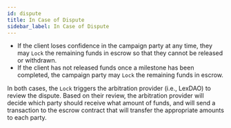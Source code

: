 ```yaml
---
id: dispute
title: In Case of Dispute
sidebar_label: In Case of Dispute
---
```


-   If the client loses confidence in the campaign party at any time, they may `Lock` the remaining funds in escrow so that they cannot be released or withdrawn.
-   If the client has not released funds once a milestone has been completed, the campaign party may `Lock` the remaining funds in escrow.

In both cases, the `Lock` triggers the arbitration provider (i.e., LexDAO) to review the dispute. Based on their review, the arbitration provider will decide which party should receive what amount of funds, and will send a transaction to the escrow contract that will transfer the appropriate amounts to each party.